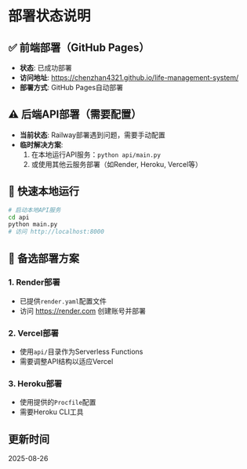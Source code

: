 # 部署状态说明

## ✅ 前端部署（GitHub Pages）
- **状态**: 已成功部署
- **访问地址**: https://chenzhan4321.github.io/life-management-system/
- **部署方式**: GitHub Pages自动部署

## ⚠️ 后端API部署（需要配置）
- **当前状态**: Railway部署遇到问题，需要手动配置
- **临时解决方案**: 
  1. 在本地运行API服务：`python api/main.py`
  2. 或使用其他云服务部署（如Render, Heroku, Vercel等）

## 🚀 快速本地运行
```bash
# 启动本地API服务
cd api
python main.py
# 访问 http://localhost:8000
```

## 📝 备选部署方案

### 1. Render部署
- 已提供`render.yaml`配置文件
- 访问 https://render.com 创建账号并部署

### 2. Vercel部署
- 使用`api/`目录作为Serverless Functions
- 需要调整API结构以适应Vercel

### 3. Heroku部署
- 使用提供的`Procfile`配置
- 需要Heroku CLI工具

## 更新时间
2025-08-26
